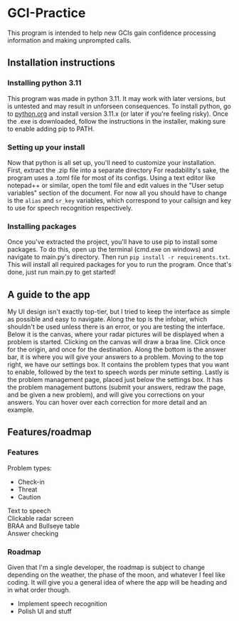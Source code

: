 # GCI-Practice  

This program is intended to help new GCIs gain confidence processing information and making unprompted calls.  

## Installation instructions  

### Installing python 3.11  

This program was made in python 3.11. It may work with later versions, but is untested and may result in
unforseen consequences. To install python, go to [python.org](https://www.python.org/) and install version 3.11.x (or
later if you're feeling risky). Once the .exe is downloaded, follow the instructions in the installer, making sure to
enable adding pip to PATH.

### Setting up your install  

Now that python is all set up, you'll need to customize your installation. First, extract the .zip file into a separate 
directory For readability's sake, the program uses a .toml file for most of its configs. Using a text editor like 
notepad++ or similar, open the toml file and edit values in the "User setup variables" section of the document. For now
all you should have to change is the `alias` and `sr_key` variables, which correspond to your callsign and key to use for
speech recognition respectively.

### Installing packages  

Once you've extracted the project, you'll have to use pip to install some packages. To do this, open up the terminal 
(cmd.exe on windows) and navigate to main.py's directory. Then run `pip install -r requirements.txt`. This will install
all required packages for you to run the program. Once that's done, just run main.py to get started!  

## A guide to the app

My UI design isn't exactly top-tier, but I tried to keep the interface as simple as possible and easy to navigate. 
Along the top is the infobar, which shouldn't be used unless there is an error, or you are testing the interface. Below
it is the canvas, where your radar pictures will be displayed when a problem is started. Clicking on the canvas will 
draw a braa line. Click once for the origin, and once for the destination. Along the bottom is the answer bar, it is 
where you will give your answers to a problem. Moving to the top right, we have our settings box. It contains the problem
types that you want to enable, followed by the text to speech words per minute setting. Lastly is the problem management 
page, placed just below the settings box. It has the problem management buttons (submit your answers, redraw the page, and 
be given a new problem), and will give you corrections on your answers. You can hover over each correction for more detail
and an example.  

## Features/roadmap

### Features

Problem types: 

- Check-in  
- Threat  
- Caution  

Text to speech  
Clickable radar screen  
BRAA and Bullseye table  
Answer checking  

### Roadmap

Given that I'm a single developer, the roadmap is subject to change depending on the weather, the phase of the moon, 
and whatever I feel like coding. It will give you a general idea of where the app will be heading and in what order though.  

- Implement speech recognition
- Polish UI and stuff
